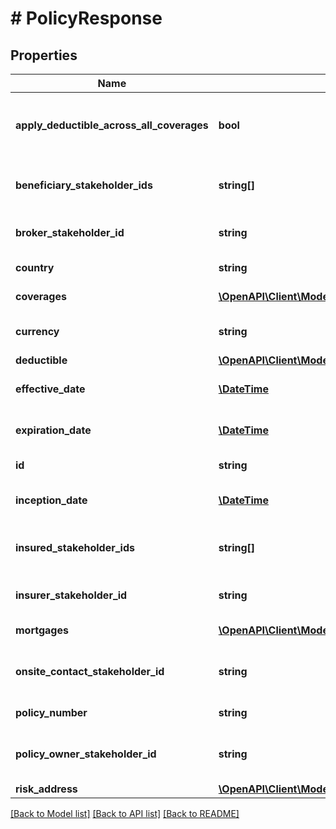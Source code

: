 # # PolicyResponse

## Properties

Name | Type | Description | Notes
------------ | ------------- | ------------- | -------------
**apply_deductible_across_all_coverages** | **bool** | Does deductible apply across all coverages |
**beneficiary_stakeholder_ids** | **string[]** | List of beneficiary stakeholder ids | [optional]
**broker_stakeholder_id** | **string** | The broker stakeholder id | [optional]
**country** | **string** | The policy country |
**coverages** | [**\OpenAPI\Client\Model\CoverageOrSublimitV1Response[]**](CoverageOrSublimitV1Response.md) | List of coverages | [optional]
**currency** | **string** | The currency of the policy |
**deductible** | [**\OpenAPI\Client\Model\DeductibleV1Response**](DeductibleV1Response.md) |  | [optional]
**effective_date** | [**\DateTime**](\DateTime.md) | The effective date | [optional]
**expiration_date** | [**\DateTime**](\DateTime.md) | The expiration date | [optional]
**id** | **string** | The policy id |
**inception_date** | [**\DateTime**](\DateTime.md) | The inception date | [optional]
**insured_stakeholder_ids** | **string[]** | List of insured stakeholder ids | [optional]
**insurer_stakeholder_id** | **string** | The insurer stakeholder id | [optional]
**mortgages** | [**\OpenAPI\Client\Model\MortgageV1Response[]**](MortgageV1Response.md) | List of mortgages | [optional]
**onsite_contact_stakeholder_id** | **string** | The onsite contact stakeholder id | [optional]
**policy_number** | **string** | The policy number | [optional]
**policy_owner_stakeholder_id** | **string** | The policy owner stakeholder id | [optional]
**risk_address** | [**\OpenAPI\Client\Model\AddressV1Response**](AddressV1Response.md) |  |

[[Back to Model list]](../../README.md#models) [[Back to API list]](../../README.md#endpoints) [[Back to README]](../../README.md)
